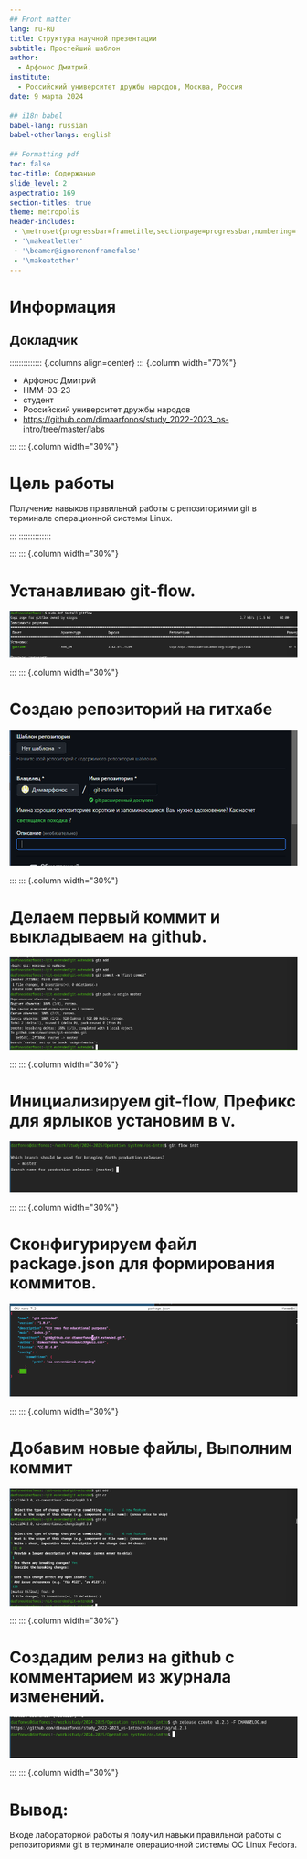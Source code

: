 ```yaml
---
## Front matter
lang: ru-RU
title: Структура научной презентации
subtitle: Простейший шаблон
author:
  - Арфонос Дмитрий.
institute:
  - Российский университет дружбы народов, Москва, Россия
date: 9 марта 2024

## i18n babel
babel-lang: russian
babel-otherlangs: english

## Formatting pdf
toc: false
toc-title: Содержание
slide_level: 2
aspectratio: 169
section-titles: true
theme: metropolis
header-includes:
 - \metroset{progressbar=frametitle,sectionpage=progressbar,numbering=fraction}
 - '\makeatletter'
 - '\beamer@ignorenonframefalse'
 - '\makeatother'
---
```


# Информация

## Докладчик

:::::::::::::: {.columns align=center}
::: {.column width="70%"}

  * Арфонос Дмитрий
  * НММ-03-23
  * студент
  * Российский университет дружбы народов
  * <https://github.com/dimaarfonos/study_2022-2023_os-intro/tree/master/labs>

:::
::: {.column width="30%"}

# Цель работы

Получение навыков правильной работы с репозиториями git в терминале операционной системы Linux.

:::
::::::::::::::

:::
::: {.column width="30%"}

# Устанавливаю  git-flow.

![Установка git-flow](image/2.png)

:::
::: {.column width="30%"}

 
# Создаю репозиторий на гитхабе

![создания репозитория](image/7.png)

:::
::: {.column width="30%"}

# Делаем первый коммит и выкладываем на github.

![коммит](image/8.png)

:::
::: {.column width="30%"}

# Инициализируем git-flow, Префикс для ярлыков установим в v.

![git flow](image/33.png)

:::
::: {.column width="30%"}

# Сконфигурируем файл package.json для формирования коммитов.

![Редакторирование файла джсон](image/12.png)

:::
::: {.column width="30%"}

# Добавим новые файлы, Выполним коммит

![Выполняем коммит](image/13.png)

:::
::: {.column width="30%"}

# Создадим релиз на github с комментарием из журнала изменений.

![создание релиза](image/34.png)

:::
::: {.column width="30%"}

# Вывод:

 Входе лабораторной работы я получил навыки правильной работы с репозиториями git в терминале операционной системы OC Linux Fedora.
